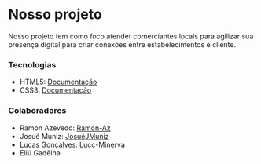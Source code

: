 # Nosso projeto

Nosso projeto tem como foco atender comerciantes locais para agilizar sua presença digital para criar conexões entre estabelecimentos e cliente.

### Tecnologias

- HTML5: [Documentação](https://developer.mozilla.org/pt-BR/docs/Web/HTML)
- CSS3: [Documentação](https://developer.mozilla.org/pt-BR/docs/Web/CSS)

### Colaboradores

- Ramon Azevedo: [Ramon-Az](https://github.com/Ramon-Az)
- Josué Muniz: [JosuéJMuniz](https://github.com/JosueJMuniz)
- Lucas Gonçalves: [Lucc-Minerva](https://github.com/Lucc-Minerva) 
- Eliú Gadêlha
